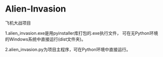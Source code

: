 # Alien-Invasion
飞机大战项目

1.alien_invasion.exe是用pyinstaller库打包的.exe执行文件，
  可在无Python环境的Windows系统中直接运行(dist文件夹)。
  
2.alien_invasion.py为项目主程序，可在Python环境中直接运行。
